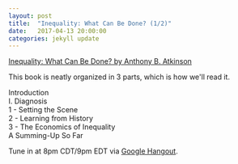 ```yaml
---
layout: post
title:  "Inequality: What Can Be Done? (1/2)"
date:   2017-04-13 20:00:00
categories: jekyll update
---
```


[Inequality: What Can Be Done? by Anthony B. Atkinson](https://www.amazon.com/dp/B00WQRFC30/ref=dp-kindle-redirect?_encoding=UTF8&btkr=1)

This book is neatly organized in 3 parts, which is how we'll read it. 

Introduction  
I. Diagnosis  
1 - Setting the Scene  
2 - Learning from History  
3 - The Economics of Inequality  
A Summing-Up So Far  

Tune in at 8pm CDT/9pm EDT via [Google Hangout](https://plus.google.com/hangouts/_/calendar/d2lsbGlhbXMucmViZWNjYUBnbWFpbC5jb20.3jo4j9mpeebs33brmietpc2vbc?authuser=0).
